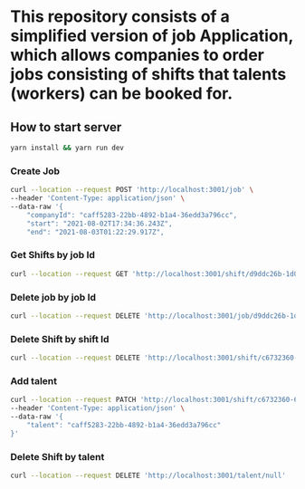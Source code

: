 # This repository consists of a simplified version of job Application, which allows companies to order jobs consisting of shifts that talents (workers) can be booked for.


## How to start server
```sh
yarn install && yarn run dev
```

### Create Job
```sh
curl --location --request POST 'http://localhost:3001/job' \
--header 'Content-Type: application/json' \
--data-raw '{
    "companyId": "caff5283-22bb-4892-b1a4-36edd3a796cc",
    "start": "2021-08-02T17:34:36.243Z",
    "end": "2021-08-03T01:22:29.917Z",
```
### Get Shifts by job Id
```sh
curl --location --request GET 'http://localhost:3001/shift/d9ddc26b-1d0d-44d1-b933-d69d367fff26'
```

### Delete job by job Id
```sh
curl --location --request DELETE 'http://localhost:3001/job/d9ddc26b-1d0d-44d1-b933-d69d367fff26'
```

### Delete Shift by shift Id
```sh
curl --location --request DELETE 'http://localhost:3001/shift/c6732360-6697-4065-bd35-7c0e45d754c8'
```

### Add talent

```sh
curl --location --request PATCH 'http://localhost:3001/shift/c6732360-6697-4065-bd35-7c0e45d754c8/book' \
--header 'Content-Type: application/json' \
--data-raw '{
    "talent": "caff5283-22bb-4892-b1a4-36edd3a796cc"
}'
```

### Delete Shift by talent

```sh
curl --location --request DELETE 'http://localhost:3001/talent/null'
```
